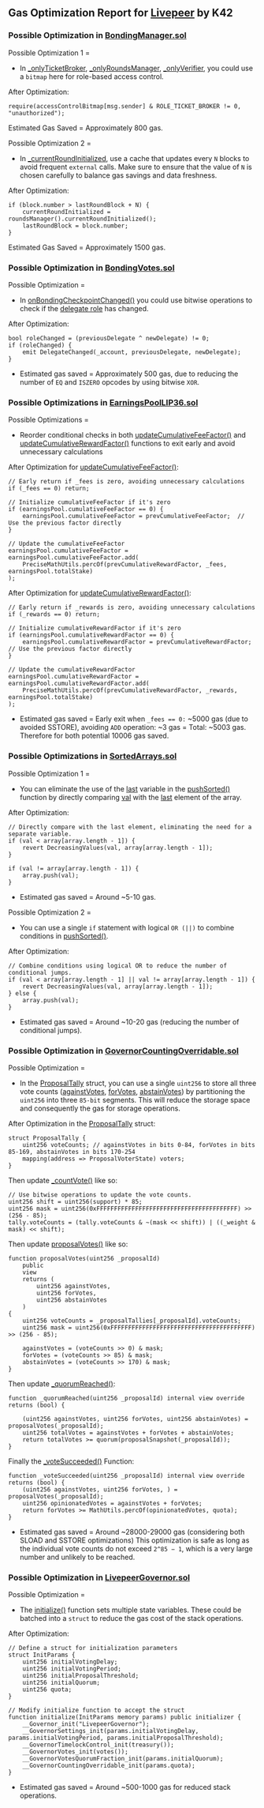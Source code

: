## Gas Optimization Report for [Livepeer](https://github.com/code-423n4/2023-08-livepeer) by K42

### Possible Optimization in [BondingManager.sol](https://github.com/code-423n4/2023-08-livepeer/blob/main/contracts/bonding/BondingManager.sol)

Possible Optimization 1 =
- In [_onlyTicketBroker](https://github.com/code-423n4/2023-08-livepeer/blob/main/contracts/bonding/BondingManager.sol#L1651C1-L1653C6), [_onlyRoundsManager](https://github.com/code-423n4/2023-08-livepeer/blob/main/contracts/bonding/BondingManager.sol#L1654C1-L1657C6), [_onlyVerifier](https://github.com/code-423n4/2023-08-livepeer/blob/main/contracts/bonding/BondingManager.sol#L1659C1-L1661C6), you could use a ``bitmap`` here for role-based access control.

After Optimization:





```solidity
require(accessControlBitmap[msg.sender] & ROLE_TICKET_BROKER != 0, "unauthorized");
```





Estimated Gas Saved = Approximately 800 gas. 


Possible Optimization 2 = 
- In [_currentRoundInitialized](https://github.com/code-423n4/2023-08-livepeer/blob/main/contracts/bonding/BondingManager.sol#L1663C4-L1665C6), use a cache that updates every ``N`` blocks to avoid frequent ``external`` calls. Make sure to ensure that the value of ``N`` is chosen carefully to balance gas savings and data freshness.

After Optimization:





```solidity
if (block.number > lastRoundBlock + N) {
    currentRoundInitialized = roundsManager().currentRoundInitialized();
    lastRoundBlock = block.number;
}
```





Estimated Gas Saved = Approximately 1500 gas. 

### Possible Optimization in [BondingVotes.sol](https://github.com/code-423n4/2023-08-livepeer/blob/main/contracts/bonding/BondingVotes.sol)

Possible Optimization = 
- In [onBondingCheckpointChanged()](https://github.com/code-423n4/2023-08-livepeer/blob/main/contracts/bonding/BondingVotes.sol#L387C4-L412C6) you could use bitwise operations to check if the [delegate role](https://github.com/code-423n4/2023-08-livepeer/blob/main/contracts/bonding/BondingVotes.sol#L392C2-L396C10) has changed.

After Optimization:




```solidity
bool roleChanged = (previousDelegate ^ newDelegate) != 0;
if (roleChanged) {
    emit DelegateChanged(_account, previousDelegate, newDelegate);
}
```





- Estimated gas saved = Approximately 500 gas, due to reducing the number of ``EQ`` and ``ISZERO`` opcodes by using bitwise ``XOR``.


### Possible Optimizations in [EarningsPoolLIP36.sol](https://github.com/code-423n4/2023-08-livepeer/blob/main/contracts/bonding/libraries/EarningsPoolLIP36.sol)

Possible Optimizations = 
- Reorder conditional checks in both [updateCumulativeFeeFactor()](https://github.com/code-423n4/2023-08-livepeer/blob/main/contracts/bonding/libraries/EarningsPoolLIP36.sol#L18C1-L39C6) and [updateCumulativeRewardFactor()](https://github.com/code-423n4/2023-08-livepeer/blob/main/contracts/bonding/libraries/EarningsPoolLIP36.sol#L47C1-L59C6) functions to exit early and avoid unnecessary calculations

After Optimization for [updateCumulativeFeeFactor()](https://github.com/code-423n4/2023-08-livepeer/blob/main/contracts/bonding/libraries/EarningsPoolLIP36.sol#L18C1-L39C6):




```solidity
// Early return if _fees is zero, avoiding unnecessary calculations
if (_fees == 0) return;

// Initialize cumulativeFeeFactor if it's zero
if (earningsPool.cumulativeFeeFactor == 0) {
    earningsPool.cumulativeFeeFactor = prevCumulativeFeeFactor;  // Use the previous factor directly
}

// Update the cumulativeFeeFactor
earningsPool.cumulativeFeeFactor = earningsPool.cumulativeFeeFactor.add(
    PreciseMathUtils.percOf(prevCumulativeRewardFactor, _fees, earningsPool.totalStake)
);
```




After Optimization for [updateCumulativeRewardFactor()](https://github.com/code-423n4/2023-08-livepeer/blob/main/contracts/bonding/libraries/EarningsPoolLIP36.sol#L47C1-L59C6):




```solidity
// Early return if _rewards is zero, avoiding unnecessary calculations
if (_rewards == 0) return;

// Initialize cumulativeRewardFactor if it's zero
if (earningsPool.cumulativeRewardFactor == 0) {
    earningsPool.cumulativeRewardFactor = prevCumulativeRewardFactor;  // Use the previous factor directly
}

// Update the cumulativeRewardFactor
earningsPool.cumulativeRewardFactor = earningsPool.cumulativeRewardFactor.add(
    PreciseMathUtils.percOf(prevCumulativeRewardFactor, _rewards, earningsPool.totalStake)
);
```




- Estimated gas saved = Early exit when ``_fees == 0:`` ~5000 gas (due to avoided SSTORE), 
avoiding ``ADD`` operation: ~3 gas = Total: ~5003 gas. Therefore for both potential 10006 gas saved. 

### Possible Optimizations in [SortedArrays.sol](https://github.com/code-423n4/2023-08-livepeer/blob/main/contracts/bonding/libraries/SortedArrays.sol)
Possible Optimization 1 = 
- You can eliminate the use of the [last](https://github.com/code-423n4/2023-08-livepeer/blob/main/contracts/bonding/libraries/SortedArrays.sol#L68C2-L68C52) variable in the [pushSorted()](https://github.com/code-423n4/2023-08-livepeer/blob/main/contracts/bonding/libraries/SortedArrays.sol#L64C1-L80C6) function by directly comparing [val](https://github.com/code-423n4/2023-08-livepeer/blob/main/contracts/bonding/libraries/SortedArrays.sol#L70C1-L78C14) with the [last](https://github.com/code-423n4/2023-08-livepeer/blob/main/contracts/bonding/libraries/SortedArrays.sol#L68C2-L68C52) element of the array.

After Optimization:




```solidity
// Directly compare with the last element, eliminating the need for a separate variable.
if (val < array[array.length - 1]) {
    revert DecreasingValues(val, array[array.length - 1]);
}

if (val != array[array.length - 1]) {
    array.push(val);
}
```




- Estimated gas saved = Around ~5-10 gas.  

Possible Optimization 2 = 
- You can use a single ``if`` statement with logical ``OR (||)`` to combine conditions in [pushSorted()](https://github.com/code-423n4/2023-08-livepeer/blob/main/contracts/bonding/libraries/SortedArrays.sol#L64C1-L80C6).

After Optimization: 




```solidity
// Combine conditions using logical OR to reduce the number of conditional jumps.
if (val < array[array.length - 1] || val != array[array.length - 1]) {
    revert DecreasingValues(val, array[array.length - 1]);
} else {
    array.push(val);
}
```




- Estimated gas saved =  Around ~10-20 gas (reducing the number of conditional jumps). 

### Possible Optimization in [GovernorCountingOverridable.sol](https://github.com/code-423n4/2023-08-livepeer/blob/main/contracts/treasury/GovernorCountingOverridable.sol)
Possible Optimization = 
- In the [ProposalTally](https://github.com/code-423n4/2023-08-livepeer/blob/main/contracts/treasury/GovernorCountingOverridable.sol#L48C1-L53C6) struct, you can use a single ``uint256`` to store all three vote counts ([againstVotes](https://github.com/code-423n4/2023-08-livepeer/blob/main/contracts/treasury/GovernorCountingOverridable.sol#L49C5-L49C30), [forVotes](https://github.com/code-423n4/2023-08-livepeer/blob/main/contracts/treasury/GovernorCountingOverridable.sol#L50C6-L50C26), [abstainVotes](https://github.com/code-423n4/2023-08-livepeer/blob/main/contracts/treasury/GovernorCountingOverridable.sol#L51C1-L51C30)) by partitioning the ``uint256`` into three ``85-bit`` segments. This will reduce the storage space and consequently the gas for storage operations.

After Optimization in the [ProposalTally](https://github.com/code-423n4/2023-08-livepeer/blob/main/contracts/treasury/GovernorCountingOverridable.sol#L48C1-L53C6) struct:




```solidity
struct ProposalTally {
    uint256 voteCounts; // againstVotes in bits 0-84, forVotes in bits 85-169, abstainVotes in bits 170-254
    mapping(address => ProposalVoterState) voters;
}
```




Then update [_countVote()](https://github.com/code-423n4/2023-08-livepeer/blob/main/contracts/treasury/GovernorCountingOverridable.sol#L130C3-L160C6) like so: 




```solidity
// Use bitwise operations to update the vote counts.
uint256 shift = uint256(support) * 85;
uint256 mask = uint256(0xFFFFFFFFFFFFFFFFFFFFFFFFFFFFFFFFFFFFFFFF) >> (256 - 85);
tally.voteCounts = (tally.voteCounts & ~(mask << shift)) | ((_weight & mask) << shift);
```




Then update [proposalVotes()](https://github.com/code-423n4/2023-08-livepeer/blob/main/contracts/treasury/GovernorCountingOverridable.sol#L90C1-L102C6) like so: 




```solidity
function proposalVotes(uint256 _proposalId)
    public
    view
    returns (
        uint256 againstVotes,
        uint256 forVotes,
        uint256 abstainVotes
    )
{
    uint256 voteCounts = _proposalTallies[_proposalId].voteCounts;
    uint256 mask = uint256(0xFFFFFFFFFFFFFFFFFFFFFFFFFFFFFFFFFFFFFFFF) >> (256 - 85);
    
    againstVotes = (voteCounts >> 0) & mask;
    forVotes = (voteCounts >> 85) & mask;
    abstainVotes = (voteCounts >> 170) & mask;
}
```




Then update [_quorumReached()](https://github.com/code-423n4/2023-08-livepeer/blob/main/contracts/treasury/GovernorCountingOverridable.sol#L107C1-L113C6): 





```solidity
function _quorumReached(uint256 _proposalId) internal view override returns (bool) {

    (uint256 againstVotes, uint256 forVotes, uint256 abstainVotes) = proposalVotes(_proposalId);
    uint256 totalVotes = againstVotes + forVotes + abstainVotes;
    return totalVotes >= quorum(proposalSnapshot(_proposalId));
}
```





Finally the [_voteSucceeded()](https://github.com/code-423n4/2023-08-livepeer/blob/main/contracts/treasury/GovernorCountingOverridable.sol#L118C1-L126C1) Function:





```solidity
function _voteSucceeded(uint256 _proposalId) internal view override returns (bool) {
    (uint256 againstVotes, uint256 forVotes, ) = proposalVotes(_proposalId);
    uint256 opinionatedVotes = againstVotes + forVotes;
    return forVotes >= MathUtils.percOf(opinionatedVotes, quota);
}
```





- Estimated gas saved = Around ~28000-29000 gas (considering both SLOAD and SSTORE optimizations) This optimization is safe as long as the individual vote counts do not exceed ``2^85 − 1``, which is a very large number and unlikely to be reached. 

### Possible Optimization in [LivepeerGovernor.sol](https://github.com/code-423n4/2023-08-livepeer/blob/main/contracts/treasury/LivepeerGovernor.sol)
Possible Optimization = 
- The [initialize()](https://github.com/code-423n4/2023-08-livepeer/blob/main/contracts/treasury/LivepeerGovernor.sol#L54C1-L72C6) function sets multiple state variables. These could be batched into a ``struct`` to reduce the gas cost of the stack operations.

After Optimization:




```solidity
// Define a struct for initialization parameters
struct InitParams {
    uint256 initialVotingDelay;
    uint256 initialVotingPeriod;
    uint256 initialProposalThreshold;
    uint256 initialQuorum;
    uint256 quota;
}

// Modify initialize function to accept the struct
function initialize(InitParams memory params) public initializer {
    __Governor_init("LivepeerGovernor");
    __GovernorSettings_init(params.initialVotingDelay, params.initialVotingPeriod, params.initialProposalThreshold);
    __GovernorTimelockControl_init(treasury());
    __GovernorVotes_init(votes());
    __GovernorVotesQuorumFraction_init(params.initialQuorum);
    __GovernorCountingOverridable_init(params.quota);
}
```




- Estimated gas saved = Around ~500-1000 gas for reduced stack operations.